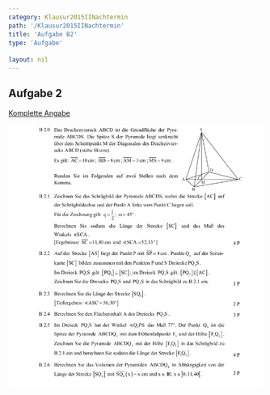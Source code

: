 ```yaml
---
category: Klausur2015IINachtermin
path: '/Klausur2015IINachtermin'
title: 'Aufgabe B2'
type: 'Aufgabe'

layout: nil
---
```


## Aufgabe 2
<p> <a href="https://www.isb.bayern.de/download/17095/2015_mathe_ii_nachtermin_angaben.pdf"> Komplette Angabe </a> </p>
<img src="./Aufgabenstellungen/2015_mii_nt/2015_mathe_ii_nachtermin_angaben_b2.png">


